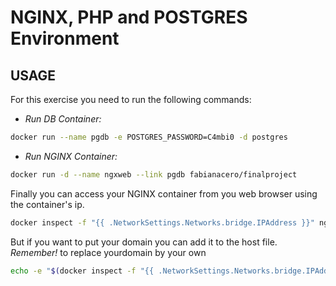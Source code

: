 NGINX, PHP and POSTGRES Environment
===================================


## USAGE


For this exercise you need to run the following commands:

* *Run DB Container:*  

```bash
docker run --name pgdb -e POSTGRES_PASSWORD=C4mbi0 -d postgres
```

* *Run NGINX Container:*  

```bash
docker run -d --name ngxweb --link pgdb fabianacero/finalproject
```

Finally you can access your NGINX container from you web browser using the container's ip.

```bash
docker inspect -f "{{ .NetworkSettings.Networks.bridge.IPAddress }}" ngxweb
```

But if you want to put your domain you can add it to the host file. *Remember!* to replace yourdomain by your own

```bash
echo -e "$(docker inspect -f "{{ .NetworkSettings.Networks.bridge.IPAddress }}" ngxweb)\tyourdomain.com" >> /etc/hosts
```


